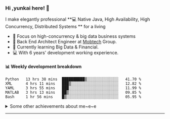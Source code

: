 ### Hi ,yunkai here! :wave: 

I make elegantly professional **💻 Native Java, High Availability, High Concurrency, Distributed Systems ** for a living

* 🧐   Focus on high-concurrency & big data business systems
* 💼   Back End Architect Engineer at [Mobtech](https://www.mob.com/) Group.
* 🌱   Currently learning Big Data & Financial.
* 💻   With 6 years' development working experience.

#### :bar_chart: Weekly development breakdown

<!--START_SECTION:waka-->
```text
Python   13 hrs 38 mins  ██████████▒░░░░░░░░░░░░░░   41.70 % 
XML      4 hrs 11 mins   ███▒░░░░░░░░░░░░░░░░░░░░░   12.82 % 
YAML     3 hrs 55 mins   ███░░░░░░░░░░░░░░░░░░░░░░   11.99 % 
MATLAB   3 hrs 13 mins   ██▒░░░░░░░░░░░░░░░░░░░░░░   09.85 % 
Bash     1 hr 56 mins    █▒░░░░░░░░░░░░░░░░░░░░░░░   05.95 % 
```
<!--END_SECTION:waka-->

<details>
  <summary>Some other achievements about me~e~e</summary>
  <br>

* 👑   Some GitHub statistical reports:

<p align="center">
<img align="center" src="https://github-readme-stats.vercel.app/api/top-langs/?username=JanYunkai&hide_langs_below=1&theme=default&line_height=27&layout=compact" />
<img align="center" src="https://github-readme-stats.vercel.app/api?username=JanYunkai&show_icons=true&count_private=true&include_all_commits=true&line_height=21&layout=compact" alt="halfrost's Github Stats" />
<img align="center" src="https://github-profile-trophy.vercel.app/?username=JanYunkai&column=7" alt="JanYunkai's Github Trophy" />
</p>

</details>

---
